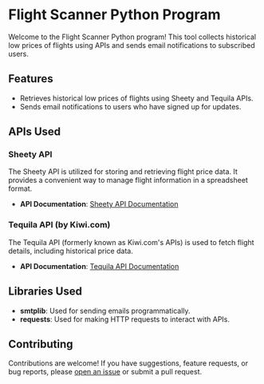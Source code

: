 # Flight Scanner Python Program

Welcome to the Flight Scanner Python program! This tool collects historical low prices of flights using APIs and sends email notifications to subscribed users.

## Features

- Retrieves historical low prices of flights using Sheety and Tequila APIs.
- Sends email notifications to users who have signed up for updates.

## APIs Used

### Sheety API

The Sheety API is utilized for storing and retrieving flight price data. It provides a convenient way to manage flight information in a spreadsheet format.

- **API Documentation**: [Sheety API Documentation](https://sheety.co/docs/)

### Tequila API (by Kiwi.com)

The Tequila API (formerly known as Kiwi.com's APIs) is used to fetch flight details, including historical price data.

- **API Documentation**: [Tequila API Documentation](https://tequila.kiwi.com/portal/docs/)

## Libraries Used

- **smtplib**: Used for sending emails programmatically.
- **requests**: Used for making HTTP requests to interact with APIs.

## Contributing

Contributions are welcome! If you have suggestions, feature requests, or bug reports, please [open an issue](https://github.com/anniesarah/flight-scanner/issues) or submit a pull request.
